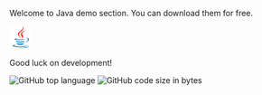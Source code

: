 <h align="center">Welcome to Java demo section. You can download them for free.</h>
<p align="left"> <a href="https://www.oracle.com/java/" target="_blank" rel="noreferrer"> <img src="https://raw.githubusercontent.com/devicons/devicon/master/icons/java/java-original.svg" alt="java" width="40" height="40"/> </a> </p
<h align="center">Good luck on development!</h>

![GitHub top language](https://img.shields.io/github/languages/top/ThreadedDev/Java-demo-software)
![GitHub code size in bytes](https://img.shields.io/github/languages/code-size/ThreadedDev/Java-demo-software)
